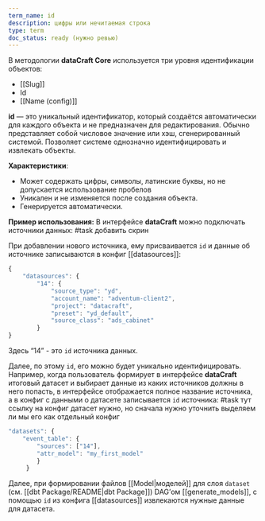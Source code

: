 ```yaml
---
term_name: id
description: цифры или нечитаемая строка
type: term
doc_status: ready (нужно ревью)
---
```

В методологии **dataCraft Core** используется три уровня идентификации объектов:
* [[Slug]]
* Id
* [[Name (config)]]

**id** — это уникальный идентификатор, который создаётся автоматически для каждого объекта и не предназначен для редактирования. Обычно представляет собой числовое значение или хэш, сгенерированный системой. Позволяет системе однозначно идентифицировать и извлекать объекты.

**Характеристики**:
- Может содержать цифры, символы, латинские буквы, но не допускается использование пробелов
- Уникален и не изменяется после создания объекта.
- Генерируется автоматически.

**Пример использования:**
В интерфейсе **dataCraft** можно подключать источники данных:
	#task добавить скрин 

При добавлении нового источника, ему присваивается `id` и данные об источнике записываются в конфиг [[datasources]]:
```jsx
{
    "datasources": {
        "14": {
            "source_type": "yd",
            "account_name": "adventum-client2",
            "project": "datacraft",
            "preset": "yd_default", 
            "source_class": "ads_cabinet"
        }
}
```
Здесь “14” - это `id` источника данных.

Далее, по этому `id`, его можно будет уникально идентифицировать. Например, когда пользователь формирует в интерфейсе **dataCraft** итоговый датасет и выбирает данные из каких источников должны в него попасть, в интерфейсе отображается полное название источника, а в конфиг с данными о датасете записывается `id` источника: 
#task тут ссылку на конфиг датасет нужно, но сначала нужно уточнить выделяем ли мы его как отдельный конфиг 
```jsx
"datasets": {
    "event_table": { 
        "sources": ["14"],
        "attr_model": "my_first_model"
        }
     }
```

Далее, при формировании файлов [[Model|моделей]] для слоя `dataset` (см. [[dbt Package/README|dbt Package]]) DAG’ом [[generate_models]], с помощью `id` из конфига [[datasources]] извлекаются нужные данные для датасета.  
